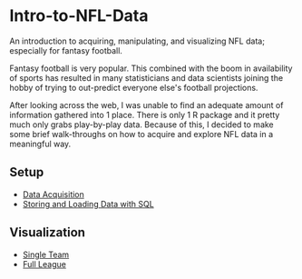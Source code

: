 # Intro-to-NFL-Data
An introduction to acquiring, manipulating, and visualizing NFL data; especially for fantasy football.

Fantasy football is very popular. This combined with the boom in availability of sports has resulted in many statisticians and data scientists joining the hobby of trying to out-predict everyone else's football projections. 

After looking across the web, I was unable to find an adequate amount of information gathered into 1 place. There is only 1 R package and it pretty much only grabs play-by-play data. Because of this, I decided to make some brief walk-throughs on how to acquire and explore NFL data in a meaningful way.

## Setup

* [Data Acquisition](https://github.com/atamalu/Intro-to-NFL-Data/blob/master/Data_Acquisition.md)
* [Storing and Loading Data with SQL](https://github.com/atamalu/Intro-to-NFL-Data/blob/master/Storing_Loading.md)

## Visualization
* [Single Team](https://github.com/atamalu/Intro-to-NFL-Data/blob/master/Week_1_Exploration_Single.md)
* [Full League](https://github.com/atamalu/Intro-to-NFL-Data/blob/master/Week_1_Exploration_All.md)

